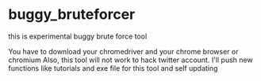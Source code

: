 # buggy_bruteforcer
this is experimental buggy brute force tool

You have to download your chromedriver and your chrome browser or chromium
Also, this tool will not work to hack twitter account.
I'll push new functions like tutorials and exe file for this tool and self updating
